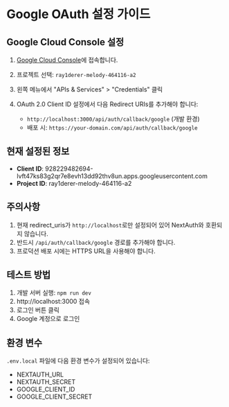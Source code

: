 # Google OAuth 설정 가이드

## Google Cloud Console 설정

1. [Google Cloud Console](https://console.cloud.google.com/)에 접속합니다.

2. 프로젝트 선택: `ray1derer-melody-464116-a2`

3. 왼쪽 메뉴에서 "APIs & Services" > "Credentials" 클릭

4. OAuth 2.0 Client ID 설정에서 다음 Redirect URIs를 추가해야 합니다:
   - `http://localhost:3000/api/auth/callback/google` (개발 환경)
   - 배포 시: `https://your-domain.com/api/auth/callback/google`

## 현재 설정된 정보

- **Client ID**: 928229482694-lvft47ks83g2qr7e8evh13dd92thv8un.apps.googleusercontent.com
- **Project ID**: ray1derer-melody-464116-a2

## 주의사항

1. 현재 redirect_uris가 `http://localhost`로만 설정되어 있어 NextAuth와 호환되지 않습니다.
2. 반드시 `/api/auth/callback/google` 경로를 추가해야 합니다.
3. 프로덕션 배포 시에는 HTTPS URL을 사용해야 합니다.

## 테스트 방법

1. 개발 서버 실행: `npm run dev`
2. http://localhost:3000 접속
3. 로그인 버튼 클릭
4. Google 계정으로 로그인

## 환경 변수

`.env.local` 파일에 다음 환경 변수가 설정되어 있습니다:
- NEXTAUTH_URL
- NEXTAUTH_SECRET
- GOOGLE_CLIENT_ID
- GOOGLE_CLIENT_SECRET